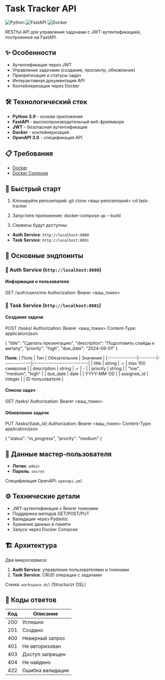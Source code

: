 # Task Tracker API

![Python](https://img.shields.io/badge/Python-3.9-blue)
![FastAPI](https://img.shields.io/badge/FastAPI-0.95.0-green)
![Docker](https://img.shields.io/badge/Docker-supported-blue)

RESTful API для управления задачами с JWT-аутентификацией, построенное на FastAPI.

## ✨ Особенности
- Аутентификация через JWT
- Управление задачами (создание, просмотр, обновление)
- Приоритизация и статусы задач
- Интерактивная документация API
- Контейнеризация через Docker

## 🛠 Технологический стек
- **Python 3.9** - основа приложения
- **FastAPI** - высокопроизводительный веб-фреймворк
- **JWT** - безопасная аутентификация
- **Docker** - контейнеризация
- **OpenAPI 3.0** - спецификация API

## 📋 Требования
- [Docker](https://www.docker.com/get-started)
- [Docker Compose](https://docs.docker.com/compose/install/)

## 🚀 Быстрый старт

1. Клонируйте репозиторий:
git clone <ваш-репозиторий>
cd task-tracker

2. Запустите приложение:
docker-compose up --build

3. Сервисы будут доступны:
- **Auth Service**: `http://localhost:8000`
- **Task Service**: `http://localhost:8001`

## 📡 Основные эндпоинты

### 🔐 Auth Service (`http://localhost:8000`)

#### Информация о пользователе
GET /auth/users/me
Authorization: Bearer <ваш_токен>

### 📝 Task Service (`http://localhost:8001`)
#### Создание задачи
POST /tasks/
Authorization: Bearer <ваш_токен>
Content-Type: application/json

{
  "title": "Сделать презентацию",
  "description": "Подготовить слайды к митапу",
  "priority": "high",
  "due_date": "2024-06-01"
}

**Поля:**
| Поле          | Тип     | Обязательное | Значения                   |
|---------------|---------|--------------|----------------------------|
| title         | string  | ✓            | max 100 символов          |
| description   | string  | ✓            | -                         |
| priority      | string  |              | "low", "medium", "high"   |
| due_date      | date    |              | YYYY-MM-DD                |
| assignee_id   | integer |              | ID пользователя           |

#### Список задач
GET /tasks/
Authorization: Bearer <ваш_токен>

#### Обновление задачи
PUT /tasks/{task_id}
Authorization: Bearer <ваш_токен>
Content-Type: application/json

{
  "status": "in_progress",
  "priority": "medium"
}

## 🔑 Данные мастер-пользователя
- **Логин**: `admin`
- **Пароль**: `secret`

Спецификация OpenAPI: `openapi.yml`


## ⚙️ Технические детали
- JWT-аутентификация с Bearer токенами
- Поддержка методов GET/POST/PUT
- Валидация через Pydantic
- Хранение данных в памяти
- Запуск через Docker Compose

## 🏗 Архитектура
Два микросервиса:
1. **Auth Service**: управление пользователями и токенами
2. **Task Service**: CRUD операции с задачами

Схема: `workspace.dsl` (Structurizr DSL)

## 📜 Коды ответов
| Код | Описание              |
|-----|-----------------------|
| 200 | Успешно               |
| 201 | Создано               |
| 400 | Неверный запрос       |
| 401 | Не авторизован        |
| 403 | Доступ запрещен       |
| 404 | Не найдено            |
| 422 | Ошибка валидации      |

